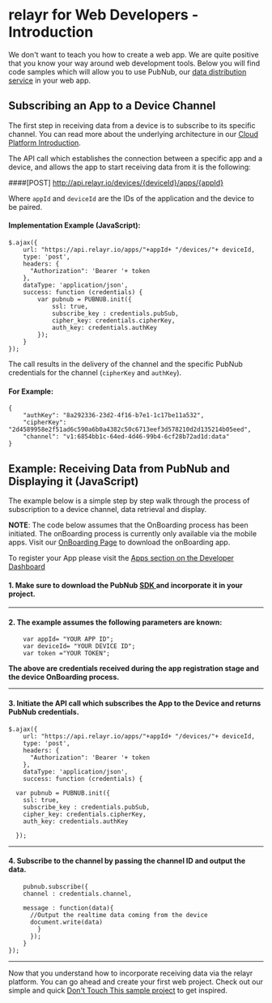 # relayr for Web Developers - Introduction

We don't want to teach you how to create a web app. We are quite positive that you know your way around web development tools. Below you will find code samples which will allow you to use PubNub, our [data distribution service](https://developer.relayr.io/documents/PubNub/Reference) in your web app. 

## Subscribing an App to a Device Channel

The first step in receiving data from a device is to subscribe to its specific channel. You can read more about the underlying architecture in our [Cloud Platform Introduction](https://developer.relayr.io/documents/Welcome/Platform).


The API call which establishes the connection between a specific app and a device, and allows the app to start receiving data from it is the following:

####[POST] http://api.relayr.io/devices/{deviceId}/apps/{appId}

Where `appId` and `deviceId` are the IDs of the application and the device to be paired.

#### Implementation Example (JavaScript):

	
    $.ajax({
	    url: "https://api.relayr.io/apps/"+appId+ "/devices/"+ deviceId,
	    type: 'post',
	    headers: {
	      "Authorization": 'Bearer '+ token 
	    },
	    dataType: 'application/json',
	    success: function (credentials) {
      		var pubnub = PUBNUB.init({
        		ssl: true,
        		subscribe_key : credentials.pubSub,
        		cipher_key: credentials.cipherKey,
        		auth_key: credentials.authKey
      		});
		}
	});


The call results in the delivery of the channel and the specific PubNub credentials for the channel (`cipherKey` and `authKey`).

#### For Example:

	{
	    "authKey": "8a292336-23d2-4f16-b7e1-1c17be11a532",
	    "cipherKey": "2d4589958e2f51ad6c590a6b0a4382c50c6713eef3d578210d2d135214b05eed",
	    "channel": "v1:6854bb1c-64ed-4d46-99b4-6cf28b72ad1d:data"
	}

## Example: Receiving Data from PubNub and Displaying it (JavaScript)

The example below is a simple step by step walk through the process of subscription to a device channel, data retrieval and display. 

**NOTE**: The code below assumes that the OnBoarding process has been initiated. The onBoarding process is currently only available via the mobile apps. Visit our [OnBoarding Page](https://developer.relayr.io/dashboard/onboarding) to download the onBoarding app. 

To register your App please visit the <a href="https://developer.relayr.io/dashboard/apps/myApps" target="_blank"> Apps section on the Developer Dashboard </a>


#### 1. Make sure to download the PubNub <a href="http://www.pubnub.com/docs/javascript/javascript-sdk.html" target="_blank"> SDK </a> and incorporate it in your project.

----------


#### 2. The example assumes the following parameters are known:

		var appId= "YOUR APP ID";
		var deviceId= "YOUR DEVICE ID";
		var token ="YOUR TOKEN";

**The above are credentials received during the app registration stage and the device OnBoarding process.**

----------


#### 3. Initiate the API call which subscribes the App to the Device and returns PubNub credentials.

		
    $.ajax({
	    url: "https://api.relayr.io/apps/"+appId+ "/devices/"+ deviceId,
	    type: 'post',
	    headers: {
	      "Authorization": 'Bearer '+ token 
	    },
	    dataType: 'application/json',
	    success: function (credentials) {
	 
      var pubnub = PUBNUB.init({
        ssl: true,
        subscribe_key : credentials.pubSub,
        cipher_key: credentials.cipherKey,
        auth_key: credentials.authKey
 
      });


----------


#### 4. Subscribe to the channel by passing the channel ID and output the data.

 		pubnub.subscribe({
        channel : credentials.channel,
        
        message : function(data){
          //Output the realtime data coming from the device
          document.write(data)
	        }
	      }); 
	    }
	});


----------

Now that you understand how to incorporate receiving data via the relayr platform. You can go ahead and create your first web project. Check out our simple and quick <a href="https://github.com/relayr/android-demo-apps/tree/master/thermometer" target="_blank">Don't Touch This sample project</a> to get inspired.